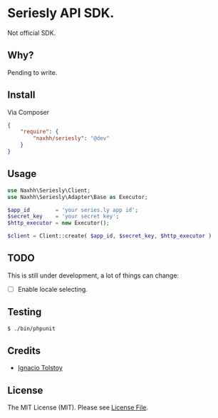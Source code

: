 Seriesly API SDK.
========
Not official SDK.


## Why?
Pending to write.

## Install

Via Composer

``` json
{
    "require": {
        "naxhh/seriesly": "@dev"
    }
}
```

## Usage

``` php
use Naxhh\Seriesly\Client;
use Naxhh\Seriesly\Adapter\Base as Executor;

$app_id        = 'your series.ly app id';
$secret_key    = 'your secret key';
$http_executor = new Executor();

$client = Client::create( $app_id, $secret_key, $http_executor )
```

## TODO

This is still under development, a lot of things can change:

- [ ] Enable locale selecting.

## Testing

``` bash
$ ./bin/phpunit
```

## Credits

- [Ignacio Tolstoy](https://github.com/naxhh)


## License

The MIT License (MIT). Please see [License File](https://github.com/naxhh/seriesly/blob/master/LICENSE).